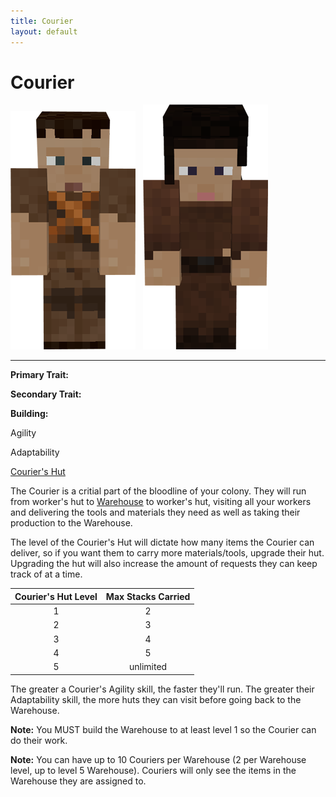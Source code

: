 ```yaml
---
title: Courier
layout: default
---
```

# Courier

<div class="infobox box text-center">
<img src="../../assets/images/workers/courier_m.png" alt="Courier Male" />&nbsp;&nbsp;&nbsp;<img src="../../assets/images/workers/courier_f.png" alt="Courier Female" />
<hr />
  <div class="row section-text text-left">
    <div class="col">
      <p><strong>Primary Trait:</strong></p>
      <p><strong>Secondary Trait:</strong></p>
      <p><strong>Building:</strong></p>
    </div>
    <div class="col">
      <p class="traitp">Agility</p>
      <p class="traits">Adaptability</p>
      <p><a href="../buildings/courier">Courier's Hut</a></p>
    </div>
  </div>
</div>

The Courier is a critial part of the bloodline of your colony. They will run from worker's hut to [Warehouse](../../source/buildings/warehouse) to worker's hut, visiting all your workers and delivering the tools and materials they need as well as taking their production to the Warehouse.

The level of the Courier's Hut will dictate how many items the Courier can deliver, so if you want them to carry more materials/tools, upgrade their hut. Upgrading the hut will also increase the amount of requests they can keep track of at a time.

| Courier's Hut Level | Max Stacks Carried |
| :-----------------: | :----------------: |
| 1                   | 2                  |
| 2                   | 3                  |
| 3                   | 4                  |
| 4                   | 5                  |
| 5                   | unlimited          |


The greater a Courier's Agility skill, the faster they'll run. The greater their Adaptability skill, the more huts they can visit before going back to the Warehouse.

**Note:** You MUST build the Warehouse to at least level 1 so the Courier can do their work.

**Note:** You can have up to 10 Couriers per Warehouse (2 per Warehouse level, up to level 5 Warehouse). Couriers will only see the items in the Warehouse they are assigned to.
